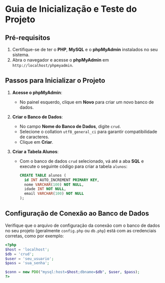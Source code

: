 # Guia de Inicialização e Teste do Projeto

## Pré-requisitos
1. Certifique-se de ter o **PHP**, **MySQL** e o **phpMyAdmin** instalados no seu sistema.
2. Abra o navegador e acesse o **phpMyAdmin** em `http://localhost/phpmyadmin`.

## Passos para Inicializar o Projeto

1. **Acesse o phpMyAdmin**:
   - No painel esquerdo, clique em **Novo** para criar um novo banco de dados.

2. **Criar o Banco de Dados**:
   - No campo **Nome do Banco de Dados**, digite `crud`.
   - Selecione o collation `utf8_general_ci` para garantir compatibilidade de caracteres.
   - Clique em **Criar**.

3. **Criar a Tabela Alunos**:
   - Com o banco de dados `crud` selecionado, vá até a aba **SQL** e execute o seguinte código para criar a tabela `alunos`:

     ```sql
     CREATE TABLE alunos (
       id INT AUTO_INCREMENT PRIMARY KEY,
       nome VARCHAR(100) NOT NULL,
       idade INT NOT NULL,
       email VARCHAR(100) NOT NULL
     );
     ```

## Configuração de Conexão ao Banco de Dados

Verifique que o arquivo de configuração da conexão com o banco de dados no seu projeto (geralmente `config.php` ou `db.php`) está com as credenciais corretas, como por exemplo:

```php
<?php
$host = 'localhost';
$db = 'crud';
$user = 'seu_usuario';
$pass = 'sua_senha';

$conn = new PDO("mysql:host=$host;dbname=$db", $user, $pass);
?>
